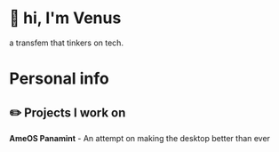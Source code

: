 <!DOCTYPE html>
<html>
<head>
   <meta charset="utf-8">
   <meta name="viewport" content="width=device-width, initial-scale=1">
   <link href="https://cdn.jsdelivr.net/npm/bootstrap@5.3.0-alpha3/dist/css/bootstrap.min.css" rel="stylesheet" integrity="sha384-KK94CHFLLe+nY2dmCWGMq91rCGa5gtU4mk92HdvYe+M/SXH301p5ILy+dN9+nJOZ" crossorigin="anonymous">
</head>
<body>
<h1>👋 hi, I'm Venus</h1>
<p>a transfem that tinkers on tech.</p>
<h1> Personal info </h2>
<h2>✏️ Projects I work on</h2>
<p><b>AmeOS Panamint</b> - An attempt on making the desktop better than ever</p>
</body>
</html>

